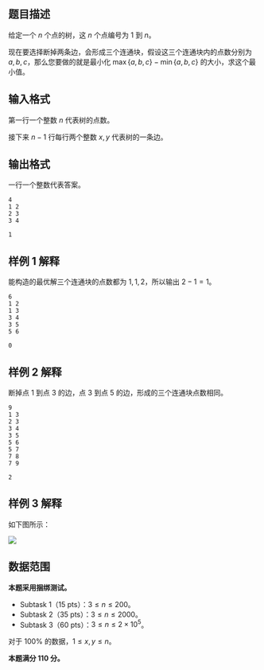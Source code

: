 ## 题目描述

给定一个 $n$ 个点的树，这 $n$ 个点编号为 $1$ 到 $n$。

现在要选择断掉两条边，会形成三个连通块，假设这三个连通块内的点数分别为 $a,b,c$，那么您要做的就是最小化 $\max\{a,b,c\}-\min\{a,b,c\}$ 的大小，求这个最小值。

## 输入格式

第一行一个整数 $n$ 代表树的点数。

接下来 $n-1$ 行每行两个整数 $x,y$ 代表树的一条边。

## 输出格式

一行一个整数代表答案。

```input1
4
1 2
2 3
3 4
```

```output1
1
```

## 样例 1 解释

能构造的最优解三个连通块的点数都为 $1,1,2$，所以输出 $2-1=1$。

```input2
6
1 2
1 3
3 4
3 5
5 6
```

```output2
0
```

## 样例 2 解释

断掉点 $1$ 到点 $3$ 的边，点 $3$ 到点 $5$ 的边，形成的三个连通块点数相同。

```input3
9
1 3
2 3
3 4
3 5
5 6
5 7
7 8
7 9
```

```output3
2
```

## 样例 3 解释

如下图所示：

![](file://pic1.webp)

## 数据范围

**本题采用捆绑测试。**

- Subtask 1（15 pts）：$3 \le n \le 200$。
- Subtask 2（35 pts）：$3 \le n \le 2000$。
- Subtask 3（60 pts）：$3 \le n \le 2 \times 10^5$。

对于 $100\%$ 的数据，$1 \le x,y \le n$。

**本题满分 $110$ 分。**